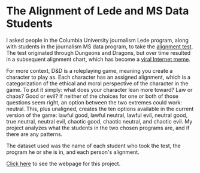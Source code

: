 # The Alignment of Lede and MS Data Students

I asked people in the Columbia University journalism Lede program, along with students in the journalism MS data program, to take the [alignment test](http://easydamus.com/alignmenttest.html). The test originated through Dungeons and Dragons, but over time resulted in a subsequent alignment chart, which has become a [viral Internet meme](https://www.reddit.com/r/AlignmentCharts/).

For more context, D&D is a roleplaying game, meaning you create a character to play as. Each character has an assigned alignment, which is a categorization of the ethical and moral perspective of the character in the game. To put it simply: what does your character lean more toward? Law or chaos? Good or evil? If neither of the choices for one or both of those questions seem right, an option between the two extremes could work: neutral. This, plus unaligned, creates the ten options available in the current version of the game: lawful good, lawful neutral, lawful evil, neutral good, true neutral, neutral evil, chaotic good, chaotic neutral, and chaotic evil. My project analyzes what the students in the two chosen programs are, and if there are any patterns. 

The dataset used was the name of each student who took the test, the program he or she is in, and each person's alignment.

[Click here](https://lindseyf96.github.io/storytelling_homework/personal-project/new-project/docs/index.html) to see the webpage for this project.